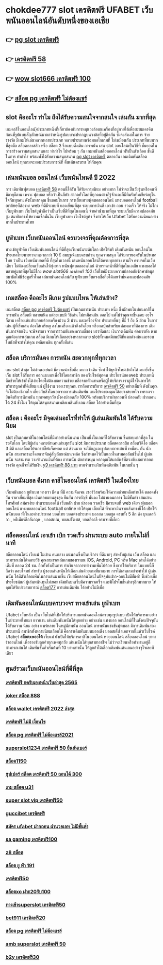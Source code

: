 # chokdee777 slot เครดิตฟรี UFABET เว็บพนันออนไลน์อันดับหนึ่งของเอเชีย

## 👉 [pg slot เครดิตฟรี](https://www.ufaeat.com/ทางเข้ายูฟ่าเบท-ufabet/)
## 👉 [เครดิตฟรี 58](https://www.ufaeat.com/ufabet-master-login/)
## 👉 [wow slot666 เครดิตฟรี 100](https://www.ufaeat.com/regis-ufabet-master-free/)
## 👉 [สล็อต pg เครดิตฟรี ไม่ต้องแชร์](https://www.ufaeat.com/)

##  slot  คืออะไร ทำไม ถึงได้รับความสนใจจากสนใจ เล่นกัน มากที่สุด 

เกมคาสิโนออนไลน์}ประเภทหนึ่งที่เกี่ยวข้องกับการหมุนวงล้อบนเครื่องที่อยู่ภายใต้เพื่อสะสมเครดิตก่อนที่รูปแบบสัญลักษณ์มากกว่าหนึ่งรูปแบบจะปรากฏบนวงล้อที่อยู่ติดกัน ซึ่งจะส่งผลในการ จ่ายรางวัล มีเกมให้เล่นหลากหลายประเภท  หลายประเภทพร้อมกลไกเกมที่ ไม่เหมือนกัน ประเภทที่พบมากที่สุดคือ สล็อตคลาสสิก หรือ สล็อต 3 รีลแบบดั้งเดิม  การพนัน  เล่น slot ออนไลน์เป็นวิธีที่ ชั้นยอดในการสร้างความสนุกสนานและ ทำกำไร ไปพร้อม ๆ กัน เกมพนันสล็อตออนไลน์ ฟรีเป็นตัวเลือก ชั้นดี ในการ ทำกำไร พร้อมทั้งได้รับความสนุกสนาน [pg slot เครดิตฟรี](https://www.ufaeat.com/ufabet-master-login/) ตลอดวัน เกมเดิมพันสล็อตออนไลน์ ทุกเกมจะมอบประสบการณ์ที่ ตื่นเต้นครบรส ให้กับคุณ


##  เล่นพนันบอล ออนไลน์  เว็บพนันไหนดี ปี 2022

การ เดิมพันฟุตบอล  [เครดิตฟรี 58](https://www.ufaeat.com/regis-ufabet-master-free/) ตอนนี้ได้รับ ได้รับความนิยม อย่างมาก ไม่ว่าจะเป็นวัยรุ่นหรือคนที่มีอายุก็ตาม เพราะ ฟุตบอล หรือว่าเป็นกีฬา สากลทั่วโลกที่ทุกคนต่างก็รู้จักและก็มีทีมรักทีมเชียร์อยู่ในใจกันทุกคน ดังนั้นหากคุณ ชื่นชอบในการ การเสี่ยงทายฟุตบอลออนไลน์ แทงบอลออนไลน์ football onlineก็ต้องหา web ที่ดีมีระบบที่ ยอดเยี่ยมที่สุด  ระบบการเงินดี   เอาเข้า ถอน  รวดเร็ว  ให้จริง ไม่โกง   เว็บยูฟ่าเบท เว็บไซต์ยูฟ่าถือว่าเป็นเว็บที่ดีที่สุดในตอนนี้ จ่ายค่าน้ำมากที่สุด ระบบเว็บมีความปลอดภัยสูง  สมาชิกต่างให้ความเชื่อมั่นใน เว็บยูฟ่าเบท เว็บไซต์ยูฟ่า จึงทำให้เว็บ Ufabet ได้รับความนิยมอย่างมากในประเทศไทย

## ยูฟ่าเบท เว็บพนันออนไลน์  ครบวงจรที่คุณต้องการที่สุด

 ทางเข้ายูฟ่าคือ  เว็บเดิมพันออนไลน์ ที่ดีที่สุดเว็บพนันระดับโลก เปิดให้บริ เดิมพันพนัน ออนไลน์ในประเทศไทยมายาวนานมากกว่า 10 ปี สมบรูณ์แบบครบถ้วน ทุกความสนุก ได้รับการยอมรับในปรเทศไทย  ว่าเป็น  เว็บพนันบอลที่ดี ที่สุดในเวลานี้ เล่นพนันออนไลน์ได้ครบทุกอย่าง ตามใจ ครบจบในเว็บเดียว ไม่ต้องเปลี่ยนเว็บเล่นให้ยุ่งยาก  พนันฟุตบอลออนไลน์   ด้วยราคาน้ำที่ดีที่สุดในเอเชีย แทงบอลได้หลายคู่มากที่สุดไม่มีโกง *wow slot666 เครดิตฟรี 100* เว็บไซค์มีระบบความปลอดภัยรักษาข้อมูลสมาชิกไม่มีข้อมูลรั่วไหล เล่นพนันออนไลน์กับ ยูฟ่าเบทเว็บตรงเชื่อถือได้เลยว่ามั่นคงและปลอดภัย 100% 


##  เกมสล็อต คืออะไร มีเกม รูปแบบไหน ให้เล่นบ้าง?

เกมสล็อต [สล็อต pg เครดิตฟรี ไม่ต้องแชร์](https://www.ufaeat.com/ufabet-master-login/) เป็นเกมการพนัน ประเภท หนึ่ง ซึ่งมักพบในบ่อนคาสิโนการพนัน สล็อตมี หลายชนิด แต่ละแบบมี วิธีเล่น  ไม่เหมือนกัน ออกไป แต่ไม่ว่าคุณจะชื่นชอบ อะไรก็ตาม เครื่องเล่นประกอบด้วยเครื่องม้วน 3 ม้วน และเครื่องจักร ประเภทอื่นๆ  ที่มี 1 ถึง 5 ม้วน ในการเล่น ผู้ที่เริ่มเล่น ต้องใส่เหรียญ ลงในเครื่องแล้วดึงคันโยก หรือกดปุ่มสำหรับแต่ละแถวที่ต้องการ เดิมพันการจ่ายเงิน จะพิจารณา จากการรวมกันของความถี่ของ บรรทัดและ เงินวางเดิมพัน ต่อบรรทัด  หากคุณต้องการเล่นเกม สล็อต มีเกมให้เลือกอย่างหลากหลาย  slotทั้งหมดมีสมบัติที่แตกต่างกันและรอบโบนัสที่จะทำให้คุณ เพลิดเพลิน ทุกครั้งที่เล่น


## สล็อต  บริการมั่นคง การพนัน  สะดวกทุกที่ทุกเวลา

 เกม slot ล่าสุด ไม่ผ่านเอเย่นต์ มีความน่าเชื่อถือ มากกว่าเดิม ซึ่งทำให้ธุรกิจใหม่เข้าถึงได้ มากยิ่งขึ้น  เว็บ slot ได้รับการ ออกแบบมาเพื่อใช้โดยสมาชิก ของเว็บไซต์ทุกคน ประโยชน์ของweb ประเภทนี้คือช่วยให้เข้าถึงได้ง่ายโดยไม่ต้องขอความช่วยเหลือจากตัวแทนหรือผู้ให้บริการ เราภูมิใจในการให้บริการลูกค้าที่ดีเยี่ยม แก่ ผู้ใช้งาน ของเราทุกคน เราถือการบริการ [เครดิตฟรี 50](https://www.ufaeat.com/register/) อย่างเต็มที่ ดังนั้นคุณจึงไม่ต้องกังวลใจ เกี่ยวกับสิ่งใดนอกจากการเล่นเดิมพัน เกมโปรดของคุณได้อย่างสบายใจ เพราะเรา ยินดีบริการนักพนัน ทุกเพศทุกวัย  มั่งคงปลอดภัย 100% พร้อมบริการฝากถอนที่ ปลอดภัย ฝากถอนได้  24 ชั่วโมง ให้คุณได้สนุกสนานเพลิดเพลินกับเกม  สล็อต ได้อย่างเต็มที่สุด


## สล็อต เ คืออะไร มีจุดเด่นอะไรที่ทำให้ ผู้เล่นเดิมพันให้ ได้รับความนิยม 

 slot เป็นเกมคาสิโนออนไลน์ที่มีมาอย่างเนิ่นนาน เป็นหนึ่งในเกมที่ได้รับความ ชื่นชอบมากที่สุด ในระดับโลก โดยมีผู้เล่น หลายล้านคนเล่นทุกวัน  slot มีหลายประเภท  สล็อตคลาสสิก สล็อตวิดีโอ สล็อต 3 มิติ และสล็อตโปรเกรสซีฟแจ็คพอต แต่ ส่วนมาก จะใช้กฎและรูปแบบการเล่นที่ เหมือน กัน  นักพนัน สามารถชนะโดยการจับคู่สัญลักษณ์บนวงล้อ ซึ่งกำหนดไว้เป็นแถวในสามคอลัมน์ขึ้นไป  ผู้เล่นพนัน จะสามารถ วางจำนวนเงินที่ต้อง การพนัน ต่อการหมุน หากคุณได้ผลลัพธ์ที่ตรงกับผลการออกรางวัล คุณก็จะได้รับเงิน [y9 เครดิตฟรี 88 บาท](https://www.ufaeat.com/register/) ตามจำนวนเงินที่ลงเดิมพัน ในเกมนั้น ๆ


## เว็บพนันบอล   ดีมาก  **คาสิโนออนไลน์ เครดิตฟรี** ในเมืองไทย 

 เว็บพนันบอล  ยูฟ่าเบท  ทางเรา มีคน ที่มี ความจัดเจน เซอร์วิสพร้อมให้ความช่วยเหลือท่านได้  ตลอดทั้งวัน   ราคาเยี่ยมที่สุด   เงินตอบแทนสุงสุด   ยืนยัน   การบัญชี  มั่นคง  ไม่ผ่านคนกลาง  ไม่มีขั้นต่ำ   เล่นผ่านโทรศัพท์  สมัครง่าย  ผ่านระบบออโต้  เว็บหลัก  ฝาก   นำออก รวดเร็ว  มีครบจบที่ web  เดียว ฟุตบอลออนไลน์ แทงบอลออนไลน์ football online ทำให้คุณ เลือกได้ ที่จะหาเงินจากเส้นทางนี้ได้ เปิดให้ พนันบอล  ทั้งในละต่างประเทศ บอลไทย  บอลต่างประเทศ บอลสด  บอลชุด  ครบทั้ง 5 ลีก ดัง บุนเดสลีกา , พรีเมียร์ลีกอังกฤษ ,  บอลสเปน,  บอลฝรั่งเศส,  บอลอิตาลี ครบจบที่เดียว

##  สล็อตออนไลน์  เอาเข้า  เบิก  รวดเร็ว ผ่านระบบ auto ภายในไม่กี่นาที 

สล็อตออนไลน์ เว็บแม่ ไม่ผ่าน คนกลาง แน่นอนซึ่งเป็นบริการ ที่ดีมากๆ  สำหรับผู้เล่น เว็บ สล็อต  และสามารถเล่นได้หลายวิธี  คุณสามารถเล่นเกมของเราบน iOS, Android, PC หรือ Mac เล่นได้อย่าง เต็มที่ ตลอด 24 ชม. อีกทั้งยังเป็นการ ทำเงินจากการทำงานเพิ่มไปด้วย ซึ่งการให้บริการ ในแบบนี้ก็ถือว่า ตอบโจทย์ สำหรับ ผู้ชอบเล่นพนันให้เลือกเล่นด้วยเกมที่มากมาย การได้เล่นเกมส์จะทำให้  ผู้เล่นพนัน  ได้มีตัวเลือกเพิ่มในการเล่นมากขึ้น  เว็บสล็อตออนไลน์ในปัจจุบันฝาก-ถอนไม่มีขั้นต่ำ ซึ่งช่วยเอื้อประโยชน์แก่  ผู้เล่นพนันทุนไม่เยอะ เดิมพันบนเว็บมีความรวดเร็ว และมีโปรโมชั่นต่างๆอีกมากมาย ให้คุณได้รับประสบการณ์  [สล็อต177](https://www.ufaeat.com/regis-ufabet-master-free/) การเล่นเดิมพัน ได้อย่างไม่มีเบื่อ

##  เดิมพันออนไลน์แบบครบวงจร ทางเข้าเล่น ยูฟ่าเบท 

 Ufabet เว็บหลัก  เป็น  เว็บไซค์ที่เปิดให้บริการเกมพนันออนไลน์ครบทุกรูปแบบ เปิดให้บริการมาอย่างในประเทศไทยมา ยาวนาน  เล่นเดิมพันพนันได้ทุกอย่าง  อย่างเช่น แทงบอล ออนไลน์ที่ในสังคมปัจจุบันได้รับความ นิยม อย่าง  แพร่หลาย ในหมู่นักพนัน ออนไลน์  การพนันแข่งขันฟุตบอล มีการเดิมพันสองประเภทนี่ สมาชิกทั้งหลายนิยมเลือกใช้  คือการเดิมพันแบบบอลเต็ง บอลสเต็ป นอกจากนี้แล้วเว็บไซค์ Ufabet **สล็อตxoออโต้** เว็บแม่  ยังเปิดให้บริการคาสิโนออนไลน์ หวยออนไลน์ สล็อตออนไลน์ บาคาร่าออนไลน์  เพื่อรองรับลูกค้าทุกเพศทุกวัย เล่นพนันได้ทุกสาขาอาชีพ ไม่ว่าจะเรียนหรือทำงานอยู่ก็สามารถเล่นได้ เดิมพันขั้นต่ำเริ่มต้นที่ 10 บาทเท่านั้น ให้ลูกค้าได้เลือกเดิมพันเล่นเกมอย่างจุใจเลยทีเดียว


## ศูนย์รวมเว็บพนันออนไลน์ที่ดีที่สุด

### [เครดิตฟรี กดรับเองหน้าเว็บล่าสุด 2565](https://atom.io/themes/UFAEAT%20ทางเข้า%20เว็บตรง%20UFABET%20สล็อต%20ฝาก%2050%20รับ%20100%20ถอนไม่อั้น%20008%20สล็อต%20ฟรีเครดิต%20100%)
### [joker สล็อต 888](https://atom.io/themes/UFAEAT%20ทางเข้า%20เว็บตรง%20UFABET%20เครดิตฟรี%20100%20ทำ%20300%20ถอนได้หมด%20008%20สล็อต%20ฟรีเครดิต%20100%)
### [สล็อต wallet เครดิตฟรี 2022 ล่าสุด](https://atom.io/themes/UFAEAT%20ทางเข้า%20เว็บตรง%20UFABET%20winner55%20เครดิตฟรี%20300%20008%20สล็อต%20ฟรีเครดิต%20100%)
### [เครดิตฟรี ไม่มี เงื่อนไข](https://atom.io/themes/UFAEAT%20ทางเข้า%20เว็บตรง%20UFABET%20สล็อต%20ทรูวอลเล็ต%20ไม่มีขั้นต่ํา%20008%20สล็อต%20ฟรีเครดิต%20100%)
### [สล็อต pg เครดิตฟรี ไม่ต้องแชร์2021](https://atom.io/themes/UFAEAT%20ทางเข้า%20เว็บตรง%20UFABET%20lsm99%20เครดิตฟรี%20008%20สล็อต%20ฟรีเครดิต%20100%)
### [superslot1234 เครดิตฟรี 50 ยืนยันเบอร์](https://atom.io/themes/UFAEAT%20ทางเข้า%20เว็บตรง%20UFABET%20เครดิตฟรี%2050%20ทํา%20ยอด%201000%20ถอนได้%20300%20008%20สล็อต%20ฟรีเครดิต%20100%)
### [สล็อต1150](https://atom.io/themes/UFAEAT%20ทางเข้า%20เว็บตรง%20UFABET%20noname%20auto%20สล็อต%20008%20สล็อต%20ฟรีเครดิต%20100%)
### [ซุปเปอร์ สล็อต เครดิตฟรี 50 ถอนได้ 300](https://atom.io/themes/UFAEAT%20ทางเข้า%20เว็บตรง%20UFABET%20สล็อต%20เครดิตฟรี%20ไม่ต้องฝากก่อน%20ไม่ต้องแชร์%20ยืนยันเบอร์โทรศัพท์%20วอ%20เลท%20008%20สล็อต%20ฟรีเครดิต%20100%)
### [เกม สล็อต u31](https://atom.io/themes/UFAEAT%20ทางเข้า%20เว็บตรง%20UFABET%20เครดิตฟรี%20100%20ถอนได้%20300%20008%20สล็อต%20ฟรีเครดิต%20100%)
### [super slot vip เครดิตฟรี50](https://atom.io/themes/UFAEAT%20ทางเข้า%20เว็บตรง%20UFABET%20wwpok9%20เครดิตฟรี%20008%20สล็อต%20ฟรีเครดิต%20100%)
### [guccibet เครดิตฟรี](https://atom.io/themes/UFAEAT%20ทางเข้า%20เว็บตรง%20UFABET%20pg%20betflik%20เครดิตฟรี%20100%20008%20สล็อต%20ฟรีเครดิต%20100%)
### [สมัคร ufabet ฝากถอน ผ่านวอเลท ไม่มีขั้นต่ำ](https://atom.io/themes/UFAEAT%20ทางเข้า%20เว็บตรง%20UFABET%20918kiss%20สล็อต%20เครดิต%20ฟรี%20100%20ไม่%20ต้อง%20แชร์%20008%20สล็อต%20ฟรีเครดิต%20100%)
### [sa gaming เครดิตฟรี100](https://atom.io/themes/UFAEAT%20ทางเข้า%20เว็บตรง%20UFABET%20เครดิตฟรี%20แค่สมัครรับเลย%20ล่าสุด%20008%20สล็อต%20ฟรีเครดิต%20100%)
### [z8 สล็อต](https://atom.io/themes/UFAEAT%20ทางเข้า%20เว็บตรง%20UFABET%20pg%20slot%20เครดิตฟรี%20008%20สล็อต%20ฟรีเครดิต%20100%)
### [สล็อต ยู ฟ่า 191](https://atom.io/themes/UFAEAT%20ทางเข้า%20เว็บตรง%20UFABET%20สล็อต%20ฝาก-ถอน%20ไม่มี%20ขั้น%20ต่ํา%20วอ%20เลท%20เครดิตฟรี%20008%20สล็อต%20ฟรีเครดิต%20100%)
### [เครดิตฟรี50](https://atom.io/themes/UFAEAT%20ทางเข้า%20เว็บตรง%20UFABET%20otp%20superslot%20เครดิตฟรี%2050%20008%20สล็อต%20ฟรีเครดิต%20100%)
### [สล็อตxo ฝาก20รับ100](https://atom.io/themes/UFAEAT%20ทางเข้า%20เว็บตรง%20UFABET%20เครดิตฟรี%20ไม่มี%20เงื่อนไข%20100%20008%20สล็อต%20ฟรีเครดิต%20100%)
### [ทางเข้าsuperslot เครดิตฟรี50](https://atom.io/themes/UFAEAT%20ทางเข้า%20เว็บตรง%20UFABET%20m98สล็อต%20008%20สล็อต%20ฟรีเครดิต%20100%)
### [bet911 เครดิตฟรี20](https://atom.io/themes/UFAEAT%20ทางเข้า%20เว็บตรง%20UFABET%20สมัครwinner%20เครดิตฟรี%20008%20สล็อต%20ฟรีเครดิต%20100%)
### [สล็อต pg เครดิตฟรี ไม่ต้องแชร์](https://atom.io/themes/UFAEAT%20ทางเข้า%20เว็บตรง%20UFABET%20สล็อตm98%20008%20สล็อต%20ฟรีเครดิต%20100%)
### [amb superslot เครดิตฟรี 50](https://atom.io/themes/UFAEAT%20ทางเข้า%20เว็บตรง%20UFABET%207สล็อต%20008%20สล็อต%20ฟรีเครดิต%20100%)
### [b2y เครดิตฟรี30](https://atom.io/themes/UFAEAT%20ทางเข้า%20เว็บตรง%20UFABET%20สล็อต%20ทดลอง%20008%20สล็อต%20ฟรีเครดิต%20100%)